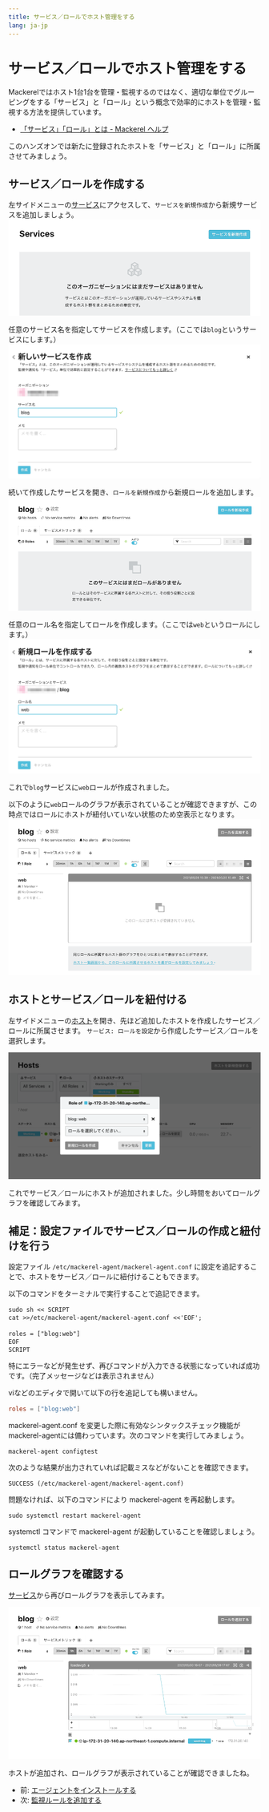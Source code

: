 ```yaml
---
title: サービス／ロールでホスト管理をする
lang: ja-jp
---
```


# サービス／ロールでホスト管理をする

Mackerelではホスト1台1台を管理・監視するのではなく、適切な単位でグルーピングをする「サービス」と「ロール」という概念で効率的にホストを管理・監視する方法を提供しています。

- [「サービス」「ロール」とは - Mackerel ヘルプ](https://mackerel.io/ja/docs/entry/spec/about-service-role)

このハンズオンでは新たに登録されたホストを「サービス」と「ロール」に所属させてみましょう。

## サービス／ロールを作成する

左サイドメニューの[サービス](https://mackerel.io/my/services)にアクセスして、`サービスを新規作成`から新規サービスを追加しましょう。
![](./services.png)

任意のサービス名を指定してサービスを作成します。（ここでは`blog`というサービスにします。）
![](./add_service.png)

続いて作成したサービスを開き、`ロールを新規作成`から新規ロールを追加します。
![](./list_services.png)

任意のロール名を指定してロールを作成します。（ここでは`web`というロールにします。）
![](./add_role.png)

これで`blog`サービスに`web`ロールが作成されました。

以下のように`web`ロールのグラフが表示されていることが確認できますが、この時点ではロールにホストが紐付いていない状態のため空表示となります。
![](./role_graph.png)

## ホストとサービス／ロールを紐付ける

左サイドメニューの[ホスト](https://mackerel.io/my/hosts)を開き、先ほど追加したホストを作成したサービス／ロールに所属させます。
`サービス: ロールを設定`から作成したサービス／ロールを選択します。

![](./choose_service_role.png)

これでサービス／ロールにホストが追加されました。少し時間をおいてロールグラフを確認してみます。

## 補足：設定ファイルでサービス／ロールの作成と紐付けを行う

設定ファイル `/etc/mackerel-agent/mackerel-agent.conf` に設定を追記することで、ホストをサービス／ロールに紐付けることもできます。

以下のコマンドをターミナルで実行することで追記できます。

```shell
sudo sh << SCRIPT
cat >>/etc/mackerel-agent/mackerel-agent.conf <<'EOF';

roles = ["blog:web"]
EOF
SCRIPT
```

特にエラーなどが発生せず、再びコマンドが入力できる状態になっていれば成功です。（完了メッセージなどは表示されません）

viなどのエディタで開いて以下の行を追記しても構いません。

```toml
roles = ["blog:web"]
```

mackerel-agent.conf を変更した際に有効なシンタックスチェック機能がmackerel-agentには備わっています。次のコマンドを実行してみましょう。

```shell
mackerel-agent configtest
```

次のような結果が出力されていれば記載ミスなどがないことを確認できます。

```
SUCCESS (/etc/mackerel-agent/mackerel-agent.conf)
```

問題なければ、以下のコマンドにより mackerel-agent を再起動します。

```shell
sudo systemctl restart mackerel-agent
```

systemctl コマンドで mackerel-agent が起動していることを確認しましょう。

```shell
systemctl status mackerel-agent
```

## ロールグラフを確認する

[サービス](https://mackerel.io/my/services)から再びロールグラフを表示してみます。

![](./role_graph2.png)

ホストが追加され、ロールグラフが表示されていることが確認できましたね。

- 前: [エージェントをインストールする](../02_install_agent/readme.md)
- 次: [監視ルールを追加する](../04_monitors/readme.md)
